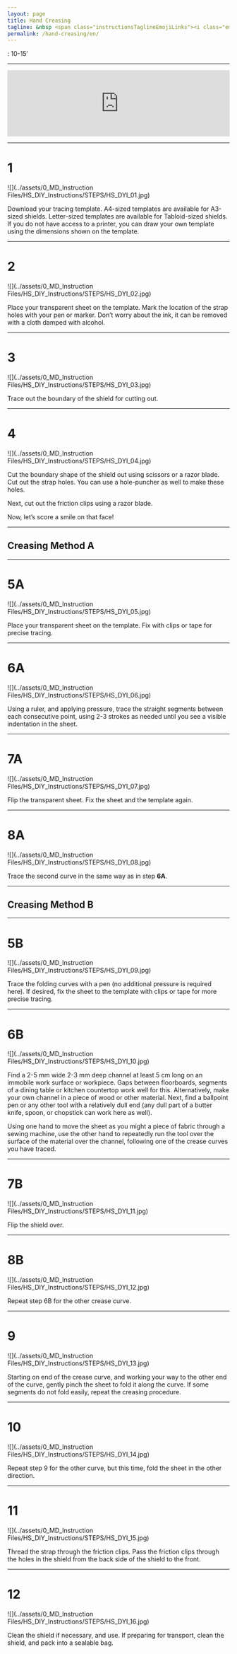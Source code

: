 ```yaml
---
layout: page
title: Hand Creasing
tagline: &nbsp <span class="instructionsTaglineEmojiLinks"><i class="em em-video_camera" aria-role="presentation" aria-label="VIDEO CAMERA"></i> <a href = "https://github.com/HappyShield/HappyShield/blob/master/TemplatesAndCNCFilesForScoringFoldingCutting/ShieldScoringFoldingCutting/DIYFromHome/SmileyFaceShieldCuttingTemplate_A4.pdf" ><i class="em em-triangular_ruler" aria-role="presentation" aria-label="TRIANGULAR RULER"></i></a></span>
permalink: /hand-creasing/en/
---
```


<i class="em em-timer_clock" aria-role="presentation" aria-label=""></i>: 10-15′

---

<script src="https://snapwidget.com/js/snapwidget.js"></script>
<iframe src="https://snapwidget.com/embed/810064" class="snapwidget-widget" allowtransparency="true" frameborder="0" scrolling="no" style="border:none; overflow:hidden;  width:100%; "></iframe>

---

# 1 

![](../assets/0_MD_Instruction Files/HS_DIY_Instructions/STEPS/HS_DYI_01.jpg)

Download your tracing template. A4-sized templates are available for A3-sized shields. Letter-sized templates are available for Tabloid-sized shields. If you do not have access to a printer, you can draw your own template using the dimensions shown on the template.

---

# 2

![](../assets/0_MD_Instruction Files/HS_DIY_Instructions/STEPS/HS_DYI_02.jpg)

Place your transparent sheet on the template. Mark the location of the strap holes with your pen or marker. Don’t worry about the ink, it can be removed with a cloth damped with alcohol. 

---

# 3

![](../assets/0_MD_Instruction Files/HS_DIY_Instructions/STEPS/HS_DYI_03.jpg)

Trace out the boundary of the shield for cutting out. 

---

# 4

![](../assets/0_MD_Instruction Files/HS_DIY_Instructions/STEPS/HS_DYI_04.jpg)

Cut the boundary shape of the shield out using scissors or a razor blade. Cut out the strap holes. You can use a hole-puncher as well to make these holes. 

Next, cut out the friction clips using a razor blade.

Now, let’s score a smile on that face!

---



## Creasing Method A

---

# 5A

![](../assets/0_MD_Instruction Files/HS_DIY_Instructions/STEPS/HS_DYI_05.jpg)

Place your transparent sheet on the template. Fix with clips or tape for precise tracing.

---

# 6A

![](../assets/0_MD_Instruction Files/HS_DIY_Instructions/STEPS/HS_DYI_06.jpg)

Using a ruler, and applying pressure, trace the straight segments between each consecutive point, using 2-3 strokes as needed until you see a visible indentation in the sheet.

---

# 7A

![](../assets/0_MD_Instruction Files/HS_DIY_Instructions/STEPS/HS_DYI_07.jpg)

Flip the transparent sheet.  Fix the sheet and the template again.

---

# 8A

![](../assets/0_MD_Instruction Files/HS_DIY_Instructions/STEPS/HS_DYI_08.jpg)

Trace the second curve in the same way as in step **6A**.

---

## Creasing Method B

---

# 5B	

![](../assets/0_MD_Instruction Files/HS_DIY_Instructions/STEPS/HS_DYI_09.jpg)

Trace the folding curves with a pen (no additional pressure is required here). If desired, fix the sheet to the template with clips or tape for more precise tracing.

---

# 6B

![](../assets/0_MD_Instruction Files/HS_DIY_Instructions/STEPS/HS_DYI_10.jpg)

Find a 2-5 mm wide 2-3 mm deep channel at least 5 cm long on an immobile work surface or workpiece. Gaps between floorboards, segments of a dining table or kitchen countertop work well for this. Alternatively, make your own channel in a piece of wood or other material. Next, find a ballpoint pen or any other tool with a relatively dull end (any dull part of a butter knife, spoon, or chopstick can work here as well). 

Using one hand to move the sheet as you might a piece of fabric through a sewing machine, use the other hand to repeatedly run the tool over the surface of the material over the channel, following one of the crease curves you have traced.

---

# 7B

![](../assets/0_MD_Instruction Files/HS_DIY_Instructions/STEPS/HS_DYI_11.jpg)

Flip the shield over.

---

# 8B

![](../assets/0_MD_Instruction Files/HS_DIY_Instructions/STEPS/HS_DYI_12.jpg)

Repeat step 6B for the other crease curve.

---

# 9

![](../assets/0_MD_Instruction Files/HS_DIY_Instructions/STEPS/HS_DYI_13.jpg)

Starting on end of the crease curve, and working your way to the other end of the curve, gently pinch the sheet to fold it along the curve. If some segments do not fold easily, repeat the creasing procedure. 


---

# 10

![](../assets/0_MD_Instruction Files/HS_DIY_Instructions/STEPS/HS_DYI_14.jpg)

Repeat step 9 for the other curve, but this time, fold the sheet in the other direction. 

---

# 11	

![](../assets/0_MD_Instruction Files/HS_DIY_Instructions/STEPS/HS_DYI_15.jpg)

Thread the strap through the friction clips. Pass the friction clips through the holes in the shield from the back side of the shield to the front.

---

# 12 

![](../assets/0_MD_Instruction Files/HS_DIY_Instructions/STEPS/HS_DYI_16.jpg)

Clean the shield if necessary, and use. If preparing for transport, clean the shield, and pack into a sealable bag.




